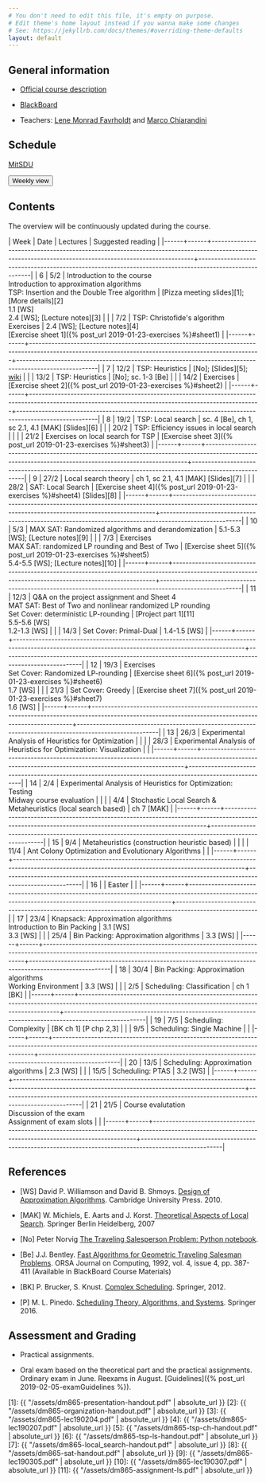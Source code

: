 ```yaml
---
# You don't need to edit this file, it's empty on purpose.
# Edit theme's home layout instead if you wanna make some changes
# See: https://jekyllrb.com/docs/themes/#overriding-theme-defaults
layout: default
---
```



## General information

- [Official course description](https://odinlister.sdu.dk/fagbesk/internkode/DM865/en)

- [BlackBoard](https://e-learn.sdu.dk/webapps/blackboard/execute/courseMain?course_id=_401855_1)

- Teachers: [Lene Monrad Favrholdt](http://www.imada.sdu.dk/~lenem/) and [Marco Chiarandini](http://www.imada.sdu.dk/~marco)


## Schedule



<a href="https://mitsdu.sdu.dk/skema/activity/N340040101/f19">MitSDU</a>


<button onclick="myFunction('h1')" class="w3-btn w3-cell
w3-left-align">Weekly view<i class="fa fa-caret-down"></i></button>
<div id="h1" class="w3-container w3-hide">

<div class="w3-responsive">


<div w3-include-html="./assets/dm865.html"></div> 
<script>
w3.includeHTML();
</script>
</div>
</div>




## Contents 

The overview will be continuously updated during the course.

| Week | Date | Lectures  	                                                                                                                                   | Suggested reading                                                                                     |
|------+------+------------------------------------------------------------------------------------------------------------------------------------------------------+-------------------------------------------------------------------------------------------------------|
|    6 | 5/2  | Introduction to the course <br> Introduction to approximation algorithms <br> TSP: Insertion and the Double Tree algorithm                           | [Pizza meeting slides][1]; [More details][2] <br> 1.1 [WS] <br> 2.4 [WS]; [Lecture notes][3]          |
|      | 7/2  | TSP: Christofide's algorithm <br> Exercises                                                                                                          | 2.4 [WS]; [Lecture notes][4]  <br> [Exercise sheet 1]({% post_url 2019-01-23-exercises %}#sheet1)     |
|------+------+------------------------------------------------------------------------------------------------------------------------------------------------------+-------------------------------------------------------------------------------------------------------|
|    7 | 12/2 | TSP: Heuristics                                                                                                                                      | [No]; [Slides][5];  [wiki](https://en.wikipedia.org/wiki/Held%E2%80%93Karp_algorithm)                 |
|      | 13/2 | TSP: Heuristics                                                                                                                                      | [No]; sc. 1-3 [Be]                                                                                    |
|      | 14/2 | Exercises                                                                                                                                            | [Exercise sheet 2]({% post_url 2019-01-23-exercises %}#sheet2)                                        |
|------+------+------------------------------------------------------------------------------------------------------------------------------------------------------+-------------------------------------------------------------------------------------------------------|
|    8 | 19/2 | TSP: Local search                                                                                                                                    | sc. 4 [Be], ch 1, sc 2.1, 4.1 [MAK]  [Slides][6]                                                      |
|      | 20/2 | TSP: Efficiency issues in local search                                                                                                               |                                                                                                       |
|      | 21/2 | Exercises on local search for TSP                                                                                                                    | [Exercise sheet 3]({% post_url 2019-01-23-exercises %}#sheet3)                                        |
|------+------+------------------------------------------------------------------------------------------------------------------------------------------------------+-------------------------------------------------------------------------------------------------------|
|    9 | 27/2 | Local search theory                                                                                                                                  | ch 1, sc 2.1, 4.1 [MAK] [Slides][7]                                                                   |
|      | 28/2 | SAT: Local Search                                                                                                                                    | [Exercise sheet 4]({% post_url 2019-01-23-exercises %}#sheet4)  [Slides][8]                           |
|------+------+------------------------------------------------------------------------------------------------------------------------------------------------------+-------------------------------------------------------------------------------------------------------|
|   10 | 5/3  | MAX SAT: Randomized algorithms and derandomization                                                                                                   | 5.1-5.3 [WS]; [Lecture notes][9]                                                                      |
|      | 7/3  | Exercises <br> MAX SAT: randomized LP rounding and Best of Two                                                                                       | [Exercise sheet 5]({% post_url 2019-01-23-exercises %}#sheet5) <br> 5.4-5.5 [WS]; [Lecture notes][10] |
|------+------+------------------------------------------------------------------------------------------------------------------------------------------------------+-------------------------------------------------------------------------------------------------------|
|   11 | 12/3 | Q&A on the project assignment and Sheet 4 <br> MAT SAT: Best of Two and nonlinear randomized LP rounding <br> Set Cover:   deterministic LP-rounding | [Project part 1][11] <br> 5.5-5.6 [WS] <br> 1.2-1.3 [WS]                                              |
|      | 14/3 | Set Cover: Primal-Dual                                                                                                                               | 1.4-1.5 [WS]                                                                                          |
|------+------+------------------------------------------------------------------------------------------------------------------------------------------------------+-------------------------------------------------------------------------------------------------------|
|   12 | 19/3 | Exercises <br> Set Cover: Randomized LP-rounding                                                                                                     | [Exercise sheet 6]({% post_url 2019-01-23-exercises %}#sheet6) <br> 1.7 [WS]                          |
|      | 21/3 | Set Cover: Greedy                                                                                                                                    | [Exercise sheet 7]({% post_url 2019-01-23-exercises %}#sheet7) <br> 1.6 [WS]                          |
|------+------+------------------------------------------------------------------------------------------------------------------------------------------------------+-------------------------------------------------------------------------------------------------------|
|   13 | 26/3 | Experimental Analysis of Heuristics for Optimization                                                                                                 |                                                                                                       |
|      | 28/3 | Experimental Analysis of Heuristics for Optimization: Visualization                                                                                  |                                                                                                       |
|------+------+------------------------------------------------------------------------------------------------------------------------------------------------------+-------------------------------------------------------------------------------------------------------|
|   14 | 2/4  | Experimental Analysis of Heuristics for Optimization: Testing <br> Midway course evaluation                                                          |                                                                                                       |
|      | 4/4  | Stochastic Local Search & Metaheuristics (local search based)                                                                                        | ch 7 [MAK]                                                                                            |
|------+------+------------------------------------------------------------------------------------------------------------------------------------------------------+-------------------------------------------------------------------------------------------------------|
|   15 | 9/4  | Metaheuristics (construction heuristic based)                                                                                                        |                                                                                                       |
|      | 11/4 | Ant Colony Optimization and   Evolutionary Algorithms                                                                                                |                                                                                                       |
|------+------+------------------------------------------------------------------------------------------------------------------------------------------------------+-------------------------------------------------------------------------------------------------------|
|   16 |      | Easter                                                                                                                                               |                                                                                                       |
|------+------+------------------------------------------------------------------------------------------------------------------------------------------------------+-------------------------------------------------------------------------------------------------------|
|   17 | 23/4 | Knapsack: Approximation algorithms <br> Introduction to Bin Packing                                                                                  | 3.1 [WS] <br> 3.3 [WS]                                                                                |
|      | 25/4 | Bin Packing: Approximation algorithms                                                                                                                | 3.3 [WS]                                                                                              |
|------+------+------------------------------------------------------------------------------------------------------------------------------------------------------+-------------------------------------------------------------------------------------------------------|
|   18 | 30/4 | Bin Packing: Approximation algorithms <br> Working Environment                                                                                       | 3.3 [WS]                                                                                              |
|      | 2/5  | Scheduling: Classification                                                                                                                           | ch 1 [BK]                                                                                             |
|------+------+------------------------------------------------------------------------------------------------------------------------------------------------------+-------------------------------------------------------------------------------------------------------|
|   19 | 7/5  | Scheduling: Complexity                                                                                                                               | [BK ch 1] [P chp 2,3]                                                                                 |
|      | 9/5  | Scheduling: Single Machine                                                                                                                           |                                                                                                       |
|------+------+------------------------------------------------------------------------------------------------------------------------------------------------------+-------------------------------------------------------------------------------------------------------|
|   20 | 13/5 | Scheduling: Approximation algorithms                                                                                                                 | 2.3 [WS]                                                                                              |
|      | 15/5 | Scheduling: PTAS                                                                                                                                     | 3.2 [WS]                                                                                              |
|------+------+------------------------------------------------------------------------------------------------------------------------------------------------------+-------------------------------------------------------------------------------------------------------|
|   21 | 21/5 | Course evalutation <br> Discussion of the exam <br> Assignment of exam slots                                                                         |                                                                                                       |
|------+------+------------------------------------------------------------------------------------------------------------------------------------------------------+-------------------------------------------------------------------------------------------------------|


## References 

- [WS] David P. Williamson and David
  B. Shmoys. [Design of Approximation Algorithms](http://www.designofapproxalgs.com/). Cambridge
  University Press. 2010.

- [MAK] W. Michiels, E. Aarts and J. Korst. [Theoretical Aspects of Local Search](http://dx.doi.org/10.1007/978-3-540-35854-1). Springer Berlin Heidelberg, 2007


- [No] Peter Norvig [The Traveling Salesperson Problem: Python notebook](http://nbviewer.jupyter.org/url/norvig.com/ipython/TSP.ipynb).

- [Be]
  J.J. Bentley. [Fast Algorithms for Geometric Traveling Salesman Problems](http://dx.doi.org/10.1287/ijoc.4.4.387). ORSA
  Journal on Computing, 1992, vol. 4, issue 4, pp. 387-411 (Available in
  BlackBoard Course Materials)


- [BK] P. Brucker, S. Knust. [Complex
  Scheduling](https://doi.org/10.1007/978-3-642-23929-8). Springer, 2012.

- [P] M. L. Pinedo. [Scheduling Theory, Algorithms, and Systems](https://doi.org/10.1007/978-3-319-26580-3). Springer 2016.  





## Assessment and Grading

- Practical assignments. 

- Oral exam based on the theoretical part and the practical
  assignments. Ordinary exam in June. Reexams in August. [Guidelines]({% post_url 2019-02-05-examGuidelines %}).


[1]: {{ "/assets/dm865-presentation-handout.pdf" | absolute_url }}
[2]: {{ "/assets/dm865-organization-handout.pdf" | absolute_url }}
[3]: {{ "/assets/dm865-lec190204.pdf" | absolute_url }}
[4]: {{ "/assets/dm865-lec190207.pdf" | absolute_url }}
[5]: {{ "/assets/dm865-tsp-ch-handout.pdf" | absolute_url }}
[6]: {{ "/assets/dm865-tsp-ls-handout.pdf" | absolute_url }}
[7]: {{ "/assets/dm865-local_search-handout.pdf" | absolute_url }}
[8]: {{ "/assets/dm865-sat-handout.pdf" | absolute_url }}
[9]: {{ "/assets/dm865-lec190305.pdf" | absolute_url }}
[10]: {{ "/assets/dm865-lec190307.pdf" | absolute_url }}
[11]: {{ "/assets/dm865-assignment-ls.pdf" | absolute_url }}
